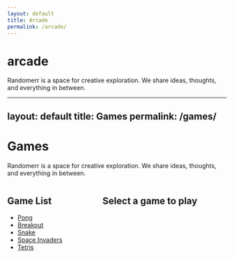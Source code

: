 ```yaml
---
layout: default
title: Arcade
permalink: /arcade/
---
```


# arcade

Randomerr is a space for creative exploration. We share ideas, thoughts, and everything in between.

---
layout: default
title: Games
permalink: /games/
---

# Games

Randomerr is a space for creative exploration. We share ideas, thoughts, and everything in between.

<div style="display: flex; align-items: flex-start; height: 100vh; overflow: hidden;">
  <!-- Sidebar for game list -->
  <div style="width: 30%; padding-right: 20px; box-sizing: border-box; overflow-y: auto; height: 100%;">
    <h2>Game List</h2>
    <ul id="gameList">
      <li><a href="#" data-game="pong">Pong</a></li>
      <li><a href="#" data-game="breakout">Breakout</a></li>
      <li><a href="#" data-game="snake">Snake</a></li>
      <li><a href="#" data-game="space-invaders">Space Invaders</a></li>
      <li><a href="#" data-game="tetris">Tetris</a></li>
      <!-- Add more games here -->
    </ul>
  </div>

  <!-- Main content for game display -->
  <div style="width: 70%; text-align: center; box-sizing: border-box; height: 100%; display: flex; flex-direction: column;">
    <h2 id="gameTitle">Select a game to play</h2>
    <div id="gameContainer" style="flex-grow: 1; position: relative;">
      <!-- Game iframe or canvas will be loaded here -->
      <iframe id="gameIframe" src="" style="width: 100%; height: 100%; border: none; display: none;"></iframe>
    </div>
  </div>
</div>

<script>
  const gameList = document.getElementById('gameList');
  const gameTitle = document.getElementById('gameTitle');
  const gameIframe = document.getElementById('gameIframe');

  gameList.addEventListener('click', function(e) {
    e.preventDefault();
    const game = e.target.getAttribute('data-game');

    if (game) {
      gameTitle.innerText = game.charAt(0).toUpperCase() + game.slice(1);
      gameIframe.style.display = 'block';

      switch(game) {
        case 'pong':
          gameIframe.src = 'path_to_pong_game.html';
          break;
        case 'breakout':
          gameIframe.src = 'path_to_breakout_game.html';
          break;
        case 'snake':
          gameIframe.src = 'path_to_snake_game.html';
          break;
        case 'space-invaders':
          gameIframe.src = 'path_to_space_invaders_game.html';
          break;
        case 'tetris':
          gameIframe.src = 'path_to_tetris_game.html';
          break;
        // Add more games here
        default:
          gameIframe.src = '';
          gameIframe.style.display = 'none';
      }
    }
  });
</script>
